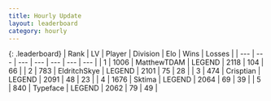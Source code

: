 ```yaml
---
title: Hourly Update
layout: leaderboard
category: hourly
---
```


{: .leaderboard}
| Rank | LV | Player | Division | Elo | Wins | Losses |
| --- | --- | --- | --- | --- | --- | --- |
| <span data-change="0">1</span> | 1006 | <span title="ID: 366840">MatthewTDAM</span> | LEGEND | <span data-change="0">2118</span> | <span data-change="0">104</span> | <span data-change="0">66</span> |
| <span data-change="0">2</span> | 783 | <span title="ID: 174926">EldritchSkye</span> | LEGEND | <span data-change="0">2101</span> | <span data-change="0">75</span> | <span data-change="0">28</span> |
| <span data-change="0">3</span> | 474 | <span title="ID: 665674">Crisptian</span> | LEGEND | <span data-change="0">2091</span> | <span data-change="0">48</span> | <span data-change="0">23</span> |
| <span data-change="12">4</span> | 1676 | <span title="ID: 353063">Sktima</span> | LEGEND | <span data-change="47">2064</span> | <span data-change="8">69</span> | <span data-change="1">39</span> |
| <span data-change="-1">5</span> | 840 | <span title="ID: 628233">Typeface</span> | LEGEND | <span data-change="0">2062</span> | <span data-change="0">79</span> | <span data-change="0">49</span> |